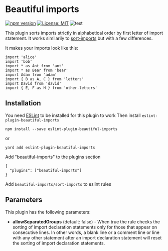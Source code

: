 # Beautiful imports

[![npm version](https://img.shields.io/npm/v/eslint-plugin-beautiful-imports)](https://badge.fury.io/js/eslint-plugin-beautiful-imports)
[![License: MIT](https://img.shields.io/npm/l/eslint-plugin-beautiful-imports)](https://opensource.org/licenses/MIT)
![test](https://github.com/sergeyshpadyrev/eslint-plugin-beautiful-imports/workflows/test/badge.svg?branch=master)

This plugin sorts imports strictly in alphabetical order by first letter of import statement. It works similarily to [sort-imports](https://eslint.org/docs/rules/sort-imports) but with a few differences.

It makes your imports look like this:

```
import 'alice'
import 'bob'
import * as Ant from 'ant'
import * as Bear from 'bear'
import Adam from 'adam'
import { B as A, C } from 'letters'
import David from 'david'
import { E, F as H } from 'other-letters'
```

## Installation

You need [ESLint](https://www.github.com/eslint/eslint) to be installed for this plugin to work
Then install `eslint-plugin-beautiful-imports`

```
npm install --save eslint-plugin-beautiful-imports
```

or

```
yard add eslint-plugin-beautiful-imports
```

Add "beautiful-imports" to the plugins section

```
{
  "plugins": ["beautiful-imports"]
}
```

Add `beautiful-imports/sort-imports` to eslint rules

## Parameters

This plugin has the following parameters:

-   <b>allowSeparatedGroups</b> (default: false) - When true the rule checks the sorting of import declaration statements only for those that appear on consecutive lines.
    In other words, a blank line or a comment line or line with any other statement after an import declaration statement will reset the sorting of import declaration statements.
